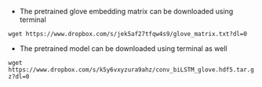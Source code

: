- The pretrained glove embedding matrix can be downloaded using terminal


``` wget https://www.dropbox.com/s/jek5af27tfqw4s9/glove_matrix.txt?dl=0 ```


- The pretrained model can be downloaded using terminal as well


``` wget https://www.dropbox.com/s/k5y6vxyzura9ahz/conv_biLSTM_glove.hdf5.tar.gz?dl=0 ```


